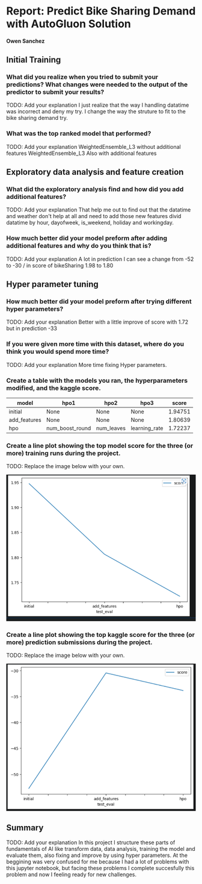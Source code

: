 # Report: Predict Bike Sharing Demand with AutoGluon Solution
#### Owen Sanchez

## Initial Training
### What did you realize when you tried to submit your predictions? What changes were needed to the output of the predictor to submit your results?
TODO: Add your explanation
I just realize that the way I handling datatime was incorrect and deny my try.
I change the way the struture to fit to the bike sharing demand try.
### What was the top ranked model that performed?
TODO: Add your explanation
WeightedEnsemble_L3 without additional features
WeightedEnsemble_L3 Also with additional features
## Exploratory data analysis and feature creation
### What did the exploratory analysis find and how did you add additional features?
TODO: Add your explanation
That help me out to find out that the datatime and weather don't help at all and need to add those new features divid datatime by hour, dayofweek, is_weekend, holiday and workingday.
### How much better did your model preform after adding additional features and why do you think that is?
TODO: Add your explanation
A lot in prediction I can see a change from -52 to -30 / in score of bikeSharing 1.98 to 1.80
## Hyper parameter tuning
### How much better did your model preform after trying different hyper parameters?
TODO: Add your explanation
Better with a little improve of score with 1.72 but in prediction -33
### If you were given more time with this dataset, where do you think you would spend more time?
TODO: Add your explanation
More time fixing Hyper parameters.
### Create a table with the models you ran, the hyperparameters modified, and the kaggle score.
|model|hpo1|hpo2|hpo3|score|
|--|--|--|--|--|
|initial|None|None|None|1.94751|
|add_features|None|None|None|1.80639|
|hpo|num_boost_round|num_leaves|learning_rate|1.72237|

### Create a line plot showing the top model score for the three (or more) training runs during the project.

TODO: Replace the image below with your own.

![model_train_score.png](img/model_train_score.png)

### Create a line plot showing the top kaggle score for the three (or more) prediction submissions during the project.

TODO: Replace the image below with your own.

![model_test_score.png](img/model_test_score.png)

## Summary
TODO: Add your explanation
In this project I structure these parts of fundamentals of AI like transform data, data analysis, training the model and evaluate them, also fixing and improve by using hyper parameters. At the beggining was very confused for me because I had a lot of problems with this jupyter notebook, but facing these problems I complete succesfully this problem and now I feeling ready for new challenges.
